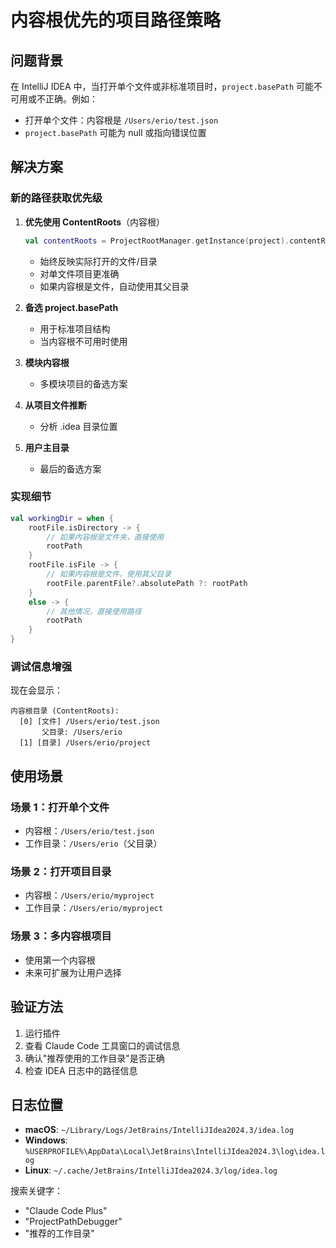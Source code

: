# 内容根优先的项目路径策略

## 问题背景

在 IntelliJ IDEA 中，当打开单个文件或非标准项目时，`project.basePath` 可能不可用或不正确。例如：
- 打开单个文件：内容根是 `/Users/erio/test.json`
- `project.basePath` 可能为 null 或指向错误位置

## 解决方案

### 新的路径获取优先级

1. **优先使用 ContentRoots**（内容根）
   ```kotlin
   val contentRoots = ProjectRootManager.getInstance(project).contentRoots
   ```
   - 始终反映实际打开的文件/目录
   - 对单文件项目更准确
   - 如果内容根是文件，自动使用其父目录

2. **备选 project.basePath**
   - 用于标准项目结构
   - 当内容根不可用时使用

3. **模块内容根**
   - 多模块项目的备选方案

4. **从项目文件推断**
   - 分析 .idea 目录位置

5. **用户主目录**
   - 最后的备选方案

### 实现细节

```kotlin
val workingDir = when {
    rootFile.isDirectory -> {
        // 如果内容根是文件夹，直接使用
        rootPath
    }
    rootFile.isFile -> {
        // 如果内容根是文件，使用其父目录
        rootFile.parentFile?.absolutePath ?: rootPath
    }
    else -> {
        // 其他情况，直接使用路径
        rootPath
    }
}
```

### 调试信息增强

现在会显示：
```
内容根目录 (ContentRoots):
  [0] [文件] /Users/erio/test.json
       父目录: /Users/erio
  [1] [目录] /Users/erio/project
```

## 使用场景

### 场景 1：打开单个文件
- 内容根：`/Users/erio/test.json`
- 工作目录：`/Users/erio`（父目录）

### 场景 2：打开项目目录
- 内容根：`/Users/erio/myproject`
- 工作目录：`/Users/erio/myproject`

### 场景 3：多内容根项目
- 使用第一个内容根
- 未来可扩展为让用户选择

## 验证方法

1. 运行插件
2. 查看 Claude Code 工具窗口的调试信息
3. 确认"推荐使用的工作目录"是否正确
4. 检查 IDEA 日志中的路径信息

## 日志位置

- **macOS**: `~/Library/Logs/JetBrains/IntelliJIdea2024.3/idea.log`
- **Windows**: `%USERPROFILE%\AppData\Local\JetBrains\IntelliJIdea2024.3\log\idea.log`
- **Linux**: `~/.cache/JetBrains/IntelliJIdea2024.3/log/idea.log`

搜索关键字：
- "Claude Code Plus"
- "ProjectPathDebugger"
- "推荐的工作目录"